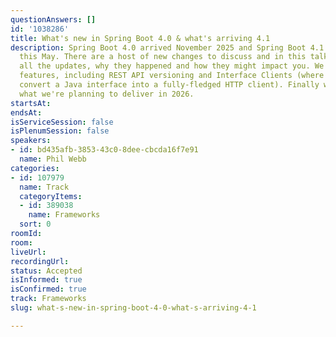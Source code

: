 ```yaml
---
questionAnswers: []
id: '1038286'
title: What's new in Spring Boot 4.0 & what's arriving 4.1
description: Spring Boot 4.0 arrived November 2025 and Spring Boot 4.1 will be here
  this May. There are a host of new changes to discuss and in this talk we'll cover
  all the updates, why they happened and how they might impact you. We'll demo new
  features, including REST API versioning and Interface Clients (where you can quickly
  convert a Java interface into a fully-fledged HTTP client). Finally we'll look at
  what we're planning to deliver in 2026.
startsAt:
endsAt:
isServiceSession: false
isPlenumSession: false
speakers:
- id: bd435afb-3853-43c0-8dee-cbcda16f7e91
  name: Phil Webb
categories:
- id: 107979
  name: Track
  categoryItems:
  - id: 389038
    name: Frameworks
  sort: 0
roomId:
room:
liveUrl:
recordingUrl:
status: Accepted
isInformed: true
isConfirmed: true
track: Frameworks
slug: what-s-new-in-spring-boot-4-0-what-s-arriving-4-1

---
```

